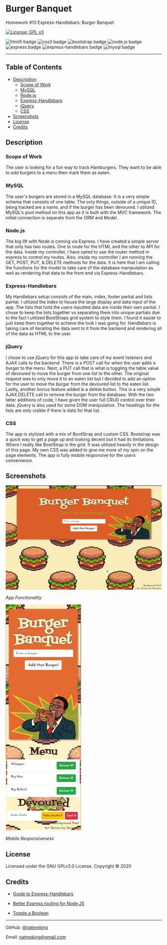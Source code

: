 # Burger Banquet
Homework #13 Express-Handlebars: Burger Banquet

[![License: GPL v3](https://img.shields.io/badge/License-GPLv3-blue.svg)](https://github.com/natemking/burger_banquet/blob/main/LICENSE)

![html5 badge](https://img.shields.io/badge/html5%20-%23E34F26.svg?&style=flat&logo=html5&logoColor=white)
![css3 badge](https://img.shields.io/badge/css3%20-%231572B6.svg?&style=flat&logo=css3&logoColor=white)
![bootstrap badge](https://img.shields.io/badge/bootstrap%20-%23563D7C.svg?&style=flat&logo=bootstrap&logoColor=white)
![node.js badge](https://img.shields.io/badge/node.js%20-%2343853D.svg?&style=flat&logo=node.js&logoColor=white)
![express badge](https://img.shields.io/badge/express.js%20-%23404d59.svg?&style=flat)
![express-handlebars badge](https://img.shields.io/badge/express--handlebars%20-%23654321.svg?&style=flatColor=white%22/)
![mysql badge](https://img.shields.io/badge/mysql-%23000.svg?&style=flat&logo=mysql&logoColor=white)


---
## Table of Contents
 * [Description](#description)
    + [Scope of Work](#scope-of-work)
    + [MySQL](#mysql)
    + [Node.js](#nodejs)
    + [Express-Handlebars](#express-handlebars)
    + [jQuery](#jquery)
    + [CSS](#css)
  * [Screenshots](#screenshots)
  * [License](#license)
  * [Credits](#credits)

## Description

### Scope of Work
The user is looking for a fun way to track Hamburgers. They want to be able to add burgers to a menu then mark them as eaten. 

### MySQL
The user's burgers are stored in a MySQL database. It is a very simple schema that consists of one table. The only things, outside of a unique ID, being tracked are a name, and if the burger has been devoured. I utilized MySQL's pool method on this app as it is built with the MVC framework. The initial connection is separate from the ORM and Model. 

### Node.js
The big lift with Node is coming via Express. I have created a simple server that only has two routes. One to route for the HTML and the other to API for the data. Inside my controller, I have opted to use the router method in express to control my routes. Also, inside my controller I am running the GET, POST, PUT, & DELETE methods for the data. It is here that I am calling the functions for the model to take care of the database manipulation as well as rendering that data to the front end via Express-Handlebars.

### Express-Handlebars
My Handlebars setup consists of the main, index, footer partial and lists partial. I utilized the index to house the large display and data input of the app. The lists that hold the users inputted data are inside their own partial. I chose to keep the lists together vs separating them into unique partials due to the fact I utilized BootStraps grid system to style them. I found it easier to just keep them together to achieve the look I was going for. Handlebars is taking care of iterating the data sent to it from the backend and rendering all of the data as HTML to the user. 

### jQuery
I chose to use jQuery for this app to take care of my event listeners and AJAX calls to the backend. There is a POST call for when the user adds a burger to the menu. Next, a PUT call that is what is toggling the table value of devoured to move the burger from one list to the other. The original request was to only move it to an eaten list but I decided to add an option for the user to move the burger from the devoured list to the eaten list. Lastly, another bonus feature added is a delete button. This is a very simple AJAX DELETE call to remove the burger from the database. With the two latter additions of code, I have given the user full CRUD control over their data. jQuery is also used for some DOM manipulation. The headings for the lists are only visible if there is data for that list. 

### CSS
The app is stylized with a mix of BootStrap and custom CSS. Bootstrap was a quick way to get a page up and looking decent but it had its limitations. Where I really like BootStrap is the grid. It was utilized heavily in the design of this page. My own CSS was added to give me more of my spin on the page elements. The app is fully mobile responsive for the users convenience.


## Screenshots

![app gif](public/assets/images/screenshots/burger_banquet.gif)
<br>

_App Functionality_
<br>

![mobile resolution](public/assets/images/screenshots/burger_banquet_mobile.png)

_Mobile Responsiveness_

## License
Licensed under the GNU GPLv3.0 License. Copyright © 2020

## Credits

* [Guide to Express-Handlebars](https://stackabuse.com/guide-to-handlebars-templating-engine-for-node/)

* [Better Express routing for Node JS](https://caffeinecoding.com/better-express-routing-for-nodejs/)

* [Toggle a Boolean](https://stackoverflow.com/questions/11604409/how-to-toggle-a-boolean) 

---

GitHub: [@natemking](https://github.com/natemking/)

Email: [natmeking@gmail.com](mailto:natmeking@gmail.com)

